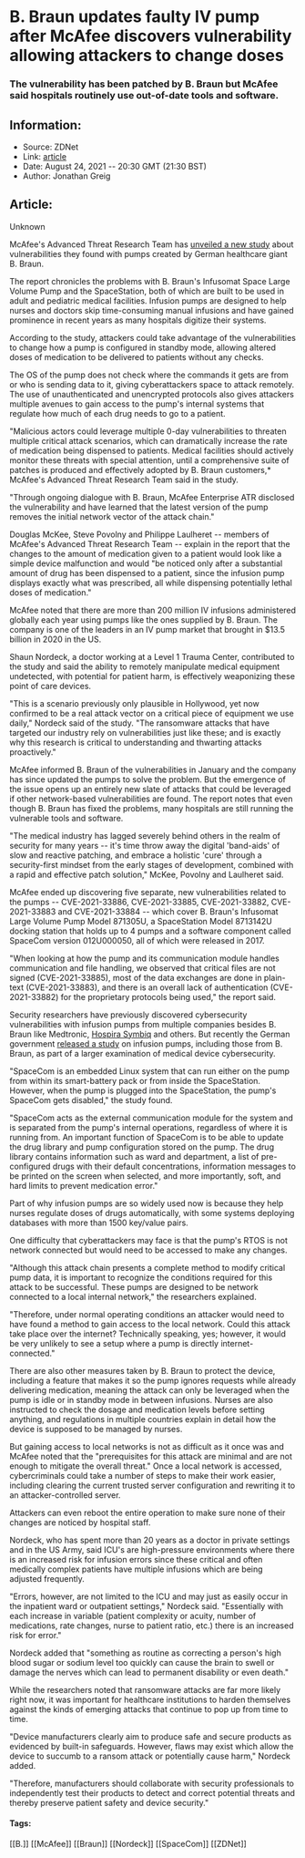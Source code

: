 # B. Braun updates faulty IV pump after McAfee discovers vulnerability allowing attackers to change doses
### The vulnerability has been patched by B. Braun but McAfee said hospitals routinely use out-of-date tools and software.

## Information:
+ Source: ZDNet
+ Link: [article](https://www.zdnet.com/article/b-braun-updates-faulty-iv-pump-after-mcafee-discovers-vulnerability-allowing-attackers-to-change-doses/)
+ Date: August 24, 2021 -- 20:30 GMT (21:30 BST)
+ Author: Jonathan Greig


## Article:
Unknown

McAfee's Advanced Threat Research Team has [unveiled a new study](https://www.mcafee.com/blogs/enterprise/mcafee-enterprise-atr/mcafee-enterprise-atr-uncovers-vulnerabilities-in-globally-used-b-braun-infusion-pump/) about vulnerabilities they found with pumps created by German healthcare giant B. Braun.

The report chronicles the problems with B. Braun's Infusomat Space Large Volume Pump and the SpaceStation, both of which are built to be used in adult and pediatric medical facilities. Infusion pumps are designed to help nurses and doctors skip time-consuming manual infusions and have gained prominence in recent years as many hospitals digitize their systems.  

According to the study, attackers could take advantage of the vulnerabilities to change how a pump is configured in standby mode, allowing altered doses of medication to be delivered to patients without any checks. 

The OS of the pump does not check where the commands it gets are from or who is sending data to it, giving cyberattackers space to attack remotely. The use of unauthenticated and unencrypted protocols also gives attackers multiple avenues to gain access to the pump's internal systems that regulate how much of each drug needs to go to a patient. 

"Malicious actors could leverage multiple 0-day vulnerabilities to threaten multiple critical attack scenarios, which can dramatically increase the rate of medication being dispensed to patients. Medical facilities should actively monitor these threats with special attention, until a comprehensive suite of patches is produced and effectively adopted by B. Braun customers,* McAfee's Advanced Threat Research Team said in the study. 

"Through ongoing dialogue with B. Braun, McAfee Enterprise ATR disclosed the vulnerability and have learned that the latest version of the pump removes the initial network vector of the attack chain."

Douglas McKee, Steve Povolny and Philippe Laulheret -- members of McAfee's Advanced Threat Research Team -- explain in the report that the changes to the amount of medication given to a patient would look like a simple device malfunction and would "be noticed only after a substantial amount of drug has been dispensed to a patient, since the infusion pump displays exactly what was prescribed, all while dispensing potentially lethal doses of medication." 






McAfee noted that there are more than 200 million IV infusions administered globally each year using pumps like the ones supplied by B. Braun. The company is one of the leaders in an IV pump market that brought in $13.5 billion in 2020 in the US. 

Shaun Nordeck, a doctor working at a Level 1 Trauma Center, contributed to the study and said the ability to remotely manipulate medical equipment undetected, with potential for patient harm, is effectively weaponizing these point of care devices. 

"This is a scenario previously only plausible in Hollywood, yet now confirmed to be a real attack vector on a critical piece of equipment we use daily," Nordeck said of the study. "The ransomware attacks that have targeted our industry rely on vulnerabilities just like these; and is exactly why this research is critical to understanding and thwarting attacks proactively."

McAfee informed B. Braun of the vulnerabilities in January and the company has since updated the pumps to solve the problem. But the emergence of the issue opens up an entirely new slate of attacks that could be leveraged if other network-based vulnerabilities are found. The report notes that even though B. Braun has fixed the problems, many hospitals are still running the vulnerable tools and software. 

"The medical industry has lagged severely behind others in the realm of security for many years -- it's time throw away the digital 'band-aids' of slow and reactive patching, and embrace a holistic 'cure' through a security-first mindset from the early stages of development, combined with a rapid and effective patch solution," McKee, Povolny and Laulheret said. 

McAfee ended up discovering five separate, new vulnerabilities related to the pumps -- CVE-2021-33886, CVE-2021-33885, CVE-2021-33882, CVE-2021-33883 and CVE-2021-33884 -- which cover B. Braun's Infusomat Large Volume Pump Model 871305U, a SpaceStation Model 8713142U docking station that holds up to 4 pumps and a software component called SpaceCom version 012U000050, all of which were released in 2017. 

"When looking at how the pump and its communication module handles communication and file handling, we observed that critical files are not signed (CVE-2021-33885), most of the data exchanges are done in plain-text (CVE-2021-33883), and there is an overall lack of authentication (CVE-2021-33882) for the proprietary protocols being used," the report said.

Security researchers have previously discovered cybersecurity vulnerabilities with infusion pumps from multiple companies besides B. Braun like Medtronic, [Hospira Symbiq](https://www.massdevice.com/fda-warns-on-hospira-symbiq-pumps/) and others. But recently the German government [released a study](https://www.bsi.bund.de/SharedDocs/Downloads/DE/BSI/DigitaleGesellschaft/ManiMed_Abschlussbericht_EN.pdf?__blob=publicationFile&v=1) on infusion pumps, including those from B. Braun, as part of a larger examination of medical device cybersecurity. 

"SpaceCom is an embedded Linux system that can run either on the pump from within its smart-battery pack or from inside the SpaceStation. However, when the pump is plugged into the SpaceStation, the pump's SpaceCom gets disabled," the study found. 

"SpaceCom acts as the external communication module for the system and is separated from the pump's internal operations, regardless of where it is running from. An important function of SpaceCom is to be able to update the drug library and pump configuration stored on the pump. The drug library contains information such as ward and department, a list of pre-configured drugs with their default concentrations, information messages to be printed on the screen when selected, and more importantly, soft, and hard limits to prevent medication error." 

Part of why infusion pumps are so widely used now is because they help nurses regulate doses of drugs automatically, with some systems deploying databases with more than 1500 key/value pairs. 

One difficulty that cyberattackers may face is that the pump's RTOS is not network connected but would need to be accessed to make any changes. 

"Although this attack chain presents a complete method to modify critical pump data, it is important to recognize the conditions required for this attack to be successful. These pumps are designed to be network connected to a local internal network," the researchers explained. 

"Therefore, under normal operating conditions an attacker would need to have found a method to gain access to the local network. Could this attack take place over the internet? Technically speaking, yes; however, it would be very unlikely to see a setup where a pump is directly internet-connected."

There are also other measures taken by B. Braun to protect the device, including a feature that makes it so the pump ignores requests while already delivering medication, meaning the attack can only be leveraged when the pump is idle or in standby mode in between infusions. Nurses are also instructed to check the dosage and medication levels before setting anything, and regulations in multiple countries explain in detail how the device is supposed to be managed by nurses. 

But gaining access to local networks is not as difficult as it once was and McAfee noted that the "prerequisites for this attack are minimal and are not enough to mitigate the overall threat." Once a local network is accessed, cybercriminals could take a number of steps to make their work easier, including clearing the current trusted server configuration and rewriting it to an attacker-controlled server.

Attackers can even reboot the entire operation to make sure none of their changes are noticed by hospital staff. 

Nordeck, who has spent more than 20 years as a doctor in private settings and in the US Army, said ICU's are high-pressure environments where there is an increased risk for infusion errors since these critical and often medically complex patients have multiple infusions which are being adjusted frequently. 

"Errors, however, are not limited to the ICU and may just as easily occur in the inpatient ward or outpatient settings," Nordeck said. "Essentially with each increase in variable (patient complexity or acuity, number of medications, rate changes, nurse to patient ratio, etc.) there is an increased risk for error." 

Nordeck added that "something as routine as correcting a person's high blood sugar or sodium level too quickly can cause the brain to swell or damage the nerves which can lead to permanent disability or even death." 

While the researchers noted that ransomware attacks are far more likely right now, it was important for healthcare institutions to harden themselves against the kinds of emerging attacks that continue to pop up from time to time. 

"Device manufacturers clearly aim to produce safe and secure products as evidenced by built-in safeguards. However, flaws may exist which allow the device to succumb to a ransom attack or potentially cause harm," Nordeck added. 

"Therefore, manufacturers should collaborate with security professionals to independently test their products to detect and correct potential threats and thereby preserve patient safety and device security." 





#### Tags:
[[B.]] [[McAfee]] [[Braun]] [[Nordeck]] [[SpaceCom]] [[ZDNet]]
